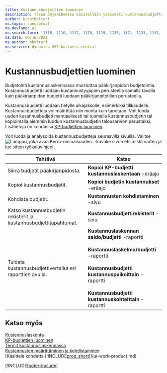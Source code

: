 ```yaml
---
title: Kustannusbudjettien luominen
description: Tässä ohjeaiheessa käsitellään yleisesti kustannusbudjettien luontia ja analysointia. Budjetointi kustannuslaskennassa muistuttaa pääkirjanpidon budjetointia.
author: brentholtorf
ms.topic: conceptual
ms.devlang: al
ms.search.form: '1115, 1116, 1117, 1118, 1119, 1120, 1121, 1131, 1132, 1133'
ms.date: 06/16/2021
ms.author: bholtorf
ms.service: dynamics-365-business-central
---
```

# <a name="creating-cost-budgets"></a>Kustannusbudjettien luominen

Budjetointi kustannuslaskennassa muistuttaa pääkirjanpidon budjetointia. Kustannusbudjetti luodaan kustannustyyppien perusteella samalla tavalla kuin pääkirjanpidon budjetti luodaan pääkirjanpitotilien perusteella.  

Kustannusbudjetti luodaan tietylle aikajaksolle, esimerkiksi tilikaudelle. Kustannusbudjetteja voi määrittää niin monta kuin tarvitaan. Voit luoda uuden kusannusbudjeti manuaalisesti tai tuomalla kustannusbudjetin tai kopioimalla aiemmin luodun kustannusbudjetin talousarvion perustaksi. Lisätietoja on kohdassa [KP-budjettien luominen](finance-how-create-budgets.md).

Voit luoda ja analysoida kustannusbudjetteja seuraavilla sivuilla. Valitse ![Lamppu, joka avaa Kerro-ominaisuuden.](media/ui-search/search_small.png "Kerro, mitä haluat tehdä") -kuvake sivun etsimistä varten ja lue sitten työkaluvihjeet.

|Tehtävä|Katso|  
|--------|---------|  
|Siirrä budjetit pääkirjanpidosta.|**Kopioi KP-budjetti kustannuslaskentaan** -eräajo|  
|Kopioi kustannusbudjetit.|**Kopioi budjetin kustannukset** -eräajo|  
|Kohdista budjetit.|**Kustannusten kohdistaminen** -sivu|  
|Katso kustannusbudjetin rekisterit ja kustannusbudjettitapahtumat.|**Kustannusbudjettirekisterit** -sivu|  
|Tulosta kustannusbudjettivertailut eri raporttien avulla.|**Kustannuslaskennan saldo/budjetti** -raportti<br /><br /> **Kustannuslaskelma/budjetti** -raportti<br /><br /> **Kustannusbudjetti kustannuspaikoittain** -raportti<br /><br /> **Kustannusbudjetti kustannuskohteittain** -raportti|  

## <a name="see-also"></a>Katso myös

[Kustannuslaskenta](finance-manage-cost-accounting.md)  
[KP-budjettien luominen](finance-how-create-budgets.md)  
[Termit kustannuslaskennassa](finance-terminology-in-cost-accounting.md)  
[Kustannusten määrittäminen ja kohdistaminen](finance-define-and-allocate-costs.md)  
[Käsittele kohdetta [!INCLUDE[prod_short](includes/prod_short.md)]](ui-work-product.md)


[!INCLUDE[footer-include](includes/footer-banner.md)]
